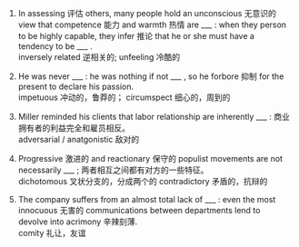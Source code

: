 1. In assessing 评估 others, many people hold an unconscious 无意识的 view that competence 能力 and warmth 热情 are ___ : when they person to be highly capable, they infer 推论 that he or she must have a tendency to be ___ .     
inversely related 逆相关的; unfeeling 冷酷的     

2. He was never ___ : he was nothing if not ___ , so he forbore 抑制 for the present to declare his passion.    
impetuous 冲动的，鲁莽的； circumspect 细心的，周到的     

3. Miller reminded his clients that labor relationship are inherently ___ : 商业拥有者的利益完全和雇员相反。    
adversarial / anatgonistic 敌对的    

4. Progressive 激进的 and reactionary 保守的 populist movements are not necessarily ___ ; 两者相互之间都有对方的一些特征。     
dichotomous 叉状分支的，分成两个的   contradictory 矛盾的，抗辩的     

5. The company suffers from an almost total lack of ___ : even the most innocuous 无害的 communications between departments lend to devolve into acrimony 辛辣刻薄.     
comity 礼让，友谊       
